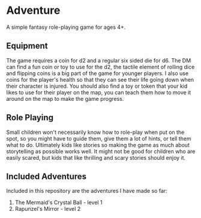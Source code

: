 # Adventure
A simple fantasy role-playing game for ages 4+.

## Equipment
The game requires a coin for d2 and a regular six sided die for d6. The DM can find a fun coin 
or toy to use for the d2, the tactile element of rolling dice and flipping coins is a big part
of the game for younger players. I also use coins for the player's health so that they can see
their life going down when their character is injured. You should also find a toy or token that
your kid likes to use for their player on the map, you can teach them how to move it around on
the map to make the game progress.

## Role Playing
Small children won't necessarily know how to role-play when put on the spot, so you might have to
guide them, give them a lot of hints, or tell them what to do. Ultimately kids like stories so
making the game as much about storytelling as possible works well. It might not be good for 
children who are easily scared, but kids that like thrilling and scary stories should enjoy it.

## Included Adventures
Included in this repository are the adventures I have made so far:

1. The Mermaid's Crystal Ball - level 1
2. Rapunzel's Mirror - level 2
